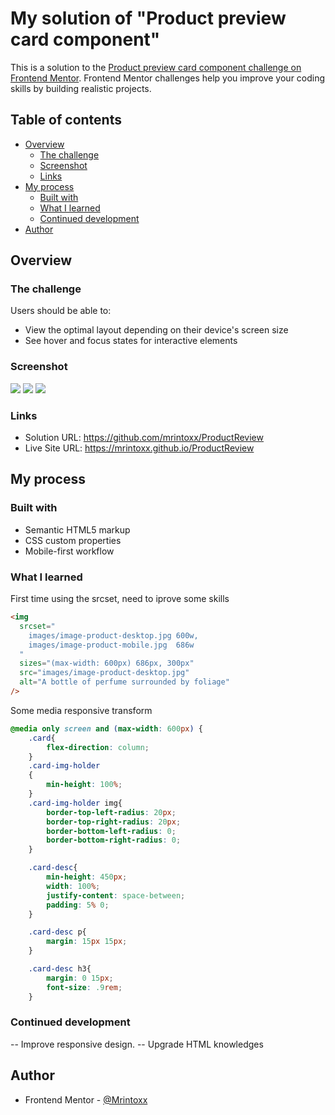 # My solution of "Product preview card component"

This is a solution to the [Product preview card component challenge on Frontend Mentor](https://www.frontendmentor.io/challenges/product-preview-card-component-GO7UmttRfa). Frontend Mentor challenges help you improve your coding skills by building realistic projects.

## Table of contents

- [Overview](#overview)
  - [The challenge](#the-challenge)
  - [Screenshot](#screenshot)
  - [Links](#links)
- [My process](#my-process)
  - [Built with](#built-with)
  - [What I learned](#what-i-learned)
  - [Continued development](#continued-development)
- [Author](#author)

## Overview

### The challenge

Users should be able to:

- View the optimal layout depending on their device's screen size
- See hover and focus states for interactive elements

### Screenshot

![](./design/final-desktop.jpg)
![](./design/final-mobile.jpg)
![](./design/final-mobile-active.jpg)

### Links

- Solution URL: https://github.com/mrintoxx/ProductReview
- Live Site URL: https://mrintoxx.github.io/ProductReview
## My process

### Built with

- Semantic HTML5 markup
- CSS custom properties
- Mobile-first workflow

### What I learned

First time using the srcset, need to iprove some skills

```html
<img
  srcset="
    images/image-product-desktop.jpg 600w,
    images/image-product-mobile.jpg  686w
  "
  sizes="(max-width: 600px) 686px, 300px"
  src="images/image-product-desktop.jpg"
  alt="A bottle of perfume surrounded by foliage"
/>
```

Some media responsive transform

```css
@media only screen and (max-width: 600px) {
    .card{
        flex-direction: column;
    }
    .card-img-holder
    {
        min-height: 100%;
    }
    .card-img-holder img{
        border-top-left-radius: 20px;
        border-top-right-radius: 20px;
        border-bottom-left-radius: 0;
        border-bottom-right-radius: 0;
    }

    .card-desc{
        min-height: 450px;
        width: 100%;
        justify-content: space-between;
        padding: 5% 0;
    }

    .card-desc p{
        margin: 15px 15px;
    }

    .card-desc h3{
        margin: 0 15px;
        font-size: .9rem;
    }

```

### Continued development

-- Improve responsive design.
-- Upgrade HTML knowledges

## Author

- Frontend Mentor - [@Mrintoxx](https://www.frontendmentor.io/profile/mrintoxx)
